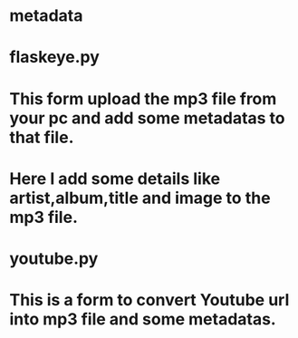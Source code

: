 # metadata
# flaskeye.py
# This form upload the mp3 file from your pc and add some metadatas to that file.
# Here I add some details like artist,album,title and image to the mp3 file.

# youtube.py
# This is a form to convert Youtube url into mp3 file and some metadatas.
